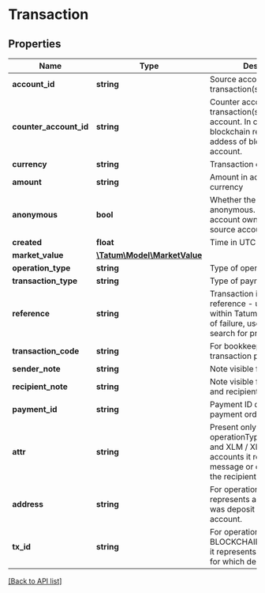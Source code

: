 # Transaction

## Properties

Name | Type | Description | Notes
------------ | ------------- | ------------- | -------------
**account_id** | **string** | Source account - source of transaction(s) |
**counter_account_id** | **string** | Counter account - transaction(s) destination account. In case of blockchain recipient, this is addess of blockchain account. | [optional]
**currency** | **string** | Transaction currency |
**amount** | **string** | Amount in account&#39;s currency |
**anonymous** | **bool** | Whether the transaction is anonymous. If true, counter account owner does not see source account. |
**created** | **float** | Time in UTC of transaction. |
**market_value** | [**\Tatum\Model\MarketValue**](MarketValue.md) |  |
**operation_type** | **string** | Type of operation. |
**transaction_type** | **string** | Type of payment. |
**reference** | **string** | Transaction internal reference - unique identifier within Tatum ledger. In order of failure, use this value to search for problems. |
**transaction_code** | **string** | For bookkeeping to distinct transaction purpose. | [optional]
**sender_note** | **string** | Note visible for sender. | [optional]
**recipient_note** | **string** | Note visible for both sender and recipient. | [optional]
**payment_id** | **string** | Payment ID defined in payment order by sender. | [optional]
**attr** | **string** | Present only for operationType WITHDRAWAL and XLM / XRP based accounts it represents message or destinationTag of the recipient, if present. | [optional]
**address** | **string** | For operationType DEPOSIT it represents address, on which was deposit credited for the account. | [optional]
**tx_id** | **string** | For operationType DEPOSIT, BLOCKCHAIN_TRANSACTION it represents transaction id, for which deposit occured. | [optional]

[[Back to API list]](../../README.md#api-endpoints)
